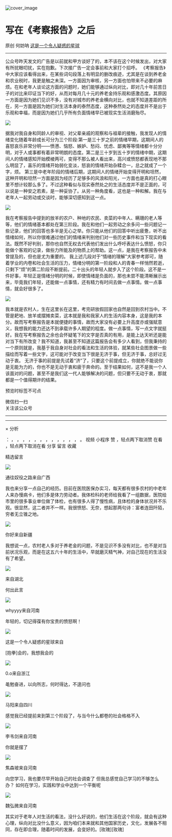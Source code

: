 ![cover_image](https://mmbiz.qpic.cn/mmbiz_jpg/UF0iaTnc0u75fGaeSJow0GMY7Y1Mm1qqmtAnKxTiaiaM9YI6iab8W1Rr9Wqy3FTqFtQL4yazny1aK6xJPY36NhibYaQ/0?wx_fmt=jpeg)

#  写在《考察报告》之后

原创  何妨呐  [ 这是一个令人疑惑的星球 ](javascript:void\(0\);)

__ _ _ _ _

公众号昨天发文的广告是以前就和甲方谈好了的，本不该在这个时候发出，对大家有所扰眼叨扰，实在抱歉。下次接广告一定会事前和大家打个招呼。
《考察报告》中大家应该看得出来，在某些词句段落上有明显的删改痕迹，尤其是在谈到养老金和农业税时，我更是触之未深。一方面因为审核，另一方面也怕带来不必要的麻烦。在和老年人谈论这方面的问题时，她们能够通过纵向对比，即对几十年前苦日子的对比来印证当下的好，从而对每月几十元的养老金持乐观和感激态度。其原因一方面是因为她们见识不多，没有对城市的养老金横向对比，也就不知道差距的所在，另一方面是因为她们对生活本身的泰然态度，这种泰然处之的态度并不是出于乐观和幸福，而是因为她们几乎所有负面情绪早已被现实生活消磨殆尽。

![](https://mmbiz.qpic.cn/mmbiz_jpg/UF0iaTnc0u75fGaeSJow0GMY7Y1Mm1qqmq1lo4US7WYPQXx8YArEpxpX9Fylaz7gbPBsL6hzHq88iaS9LC1CUjFQ/640?wx_fmt=jpeg)

据我对我自身和同龄人的审视、对父辈亲戚的观察和与祖辈的接触，我发现人的情绪变化随着年龄成长可分为三个阶段:第一是三十岁之前的情绪早期，这期间人的喜怒哀乐非常分明——愤懑、恼怒、嫉妒、愁闷、忧虑、鄙夷等等情绪都十分分明，对于人或事都有着非常明朗的态度。第二是三十岁到五十岁的情绪中期，这期间人的情绪感知开始模棱两可，变得不那么被人看出来，高兴或愤怒都表现地不那么明显了，喜乐的情绪开始弱化变淡，怒哀的情绪开始杂糅合一，总之就成了一个字，烦。
第三是中老年阶段的情绪后期，这期间人的情绪开始变得开明和坦然，这种开明和坦然一方面是因为经历了足够多的风浪和阳光，一方面也是真的打心眼里不想计较那么多了。不过这种看似与现实泰然处之的生活态度并不是正面的，可以说是一种安之若素，是一种妥协了。从另一种角度看，这也是一种和解。我在与老年人一起劳动或交谈时，能够深切感知到这一点。

![](https://mmbiz.qpic.cn/mmbiz_jpg/UF0iaTnc0u75fGaeSJow0GMY7Y1Mm1qqmaZPicKVZ7BawDCggFjKJpLrT7yCUePZPRibD3P2PnE7ibvibbGiaa5ib5qTA/640?wx_fmt=jpeg)

我在考察报告中提到的放羊的农户、种地的农民、卖菜的中年人、瞒珊的老人等等，他们的情绪基本都处在第三阶段。我在和他们一起劳动之余多问一些问题记一些记录，他们的回答也多半是无心之举。你只能从他们的回答中听出疲惫，听不出情绪如何，所以你很难通过他们的情绪来判别他们对一些历史事件和当下现实的看法。既然不好判别，那你也自然无权去代表他们发出什么呼吁表达什么愤怒，你只能做个客观的记录，做些力所能及的物质上的帮助。这一点，是我在考察报告中未曾提及的，但也是尤为重要的。
我上述几段对于“情绪的理解”大家参考即可，随着学业的内卷和社会生活的压力，情绪分明的第一阶段和人的青春一样悄然若逝，只剩下“烦”的第二阶段不断提前。二十出头的年轻人就步入了这个阶段。这不是一件好事，年轻正是情绪分明的时候，即使情绪是负面的，那也未尝不能清晰展示出来，毕竟我们年轻，还能做一点事情，还有精力有时间去做一点事情。做一点事情，就会好很多了。

![](https://mmbiz.qpic.cn/mmbiz_jpg/UF0iaTnc0u75fGaeSJow0GMY7Y1Mm1qqmoPvSK2nicuZMdAVPneYstTLia0JPwichU413A9AH0Kmq8H5KM4oqs9umg/640?wx_fmt=jpeg&from=appmsg)

我本就是农村人，生在这里长在这里，考完研放假回家也自然是回到农村当中。不管是耙地、放羊或摆摊卖菜，这本就是我和我家人的生活内容本身，这是我的本分。故而写考察报告是本就便捷的事情，故而大家没有必要上升高度亦或强赋意义，我想我的能力还达不到承载许多人期望的程度。做一点事情，写一点文字就挺好。我在写考察报告之余也会怀疑笔下的文字是否真的有用，是能上达天听还是能对当下有所改变？我不知道，我甚至不知道这篇报告会有多少人看到，但我秉持的一个原则就是，我基于我自身对社会的看法和生活的体验，就某些社会图景做一些描绘而写着一些文字，这可能对于改变当下很是无济于事，但无济于事，总好过无动于衷。
无济于事的前提是先试着“济”了，只要这个前提成立，你就绝不能说你是无能为力的，你也不是无动于衷和疲于奔命的。至于结果如何，这不是我一个人该面对的问题，甚至不是我们这一代人能够解决的问题，但只要不无动于衷，那就都是一个值得期许的结果。

  

预览时标签不可点

微信扫一扫  
关注该公众号





****



****



×  分析

：  ，  ，  ，  ，  ，  ，  ，  ，  ，  ，  ，  ，  。  视频  小程序  赞  ，轻点两下取消赞  在看  ，轻点两下取消在看
分享  留言  收藏

精选留言

![](http://wx.qlogo.cn/mmopen/PiajxSqBRaEJib2X97evIo7bgW4plMbXoKUAfDnKHGPeYnT8dIRwyVlFdEmvf8e13lbVpOySrLZPeWm6bgPsFJWutxGria9EK83CDsoYW04ibaibGKYXSBQ3OMqWCHPXexvKv/64)

通往奴役之路来自广西

我也来分享一点自己的经历。目前在医院医保办实习，每天都有很多农村的中老年人来办慢病卡，他们多是体力劳动者。我体检科的老师给我看了一组数据，医院给市里的很多事业单位做了体检，也有很多人得了慢性病，且体检的身体状况并不乐观。很显然，这二者并不一样。我很愤怒、无奈，想起那两句诗：富者连田阡陌，穷者无立锥之地。

![](http://wx.qlogo.cn/mmopen/n6tINRGwUZV6jfbRfTTI7SIia81EYV2B5pmRhLguqGbNbuOyDfzFhuMZib2AnCLrrJ4Libo2bicwo513yh8jwWPuxbFWkWzmLIbW/64)

你好来自新疆

我想说一点，农村老人多对于养老金的问题，不是见识不多没有对比，也不是对当前状况乐观，而是在这五六十年的生活中，早就磨灭精气神，对自己现在的生活没有了希望。

![](http://wx.qlogo.cn/mmopen/PiajxSqBRaELE0olh56k2AyUsaYmBtYKk6s2tanjG3xeTsntc9Sia9V2oEx7dJib7pV5H4iaPSFseLz8ianIGpqKo72IdiblyXRmzibohjTUhJWeHcEEKXXibpib3mRia08QeTWGC8/64)

来自湖北

何出此言

![](https://wx.qlogo.cn/mmopen/vi_32/FVjBmI6cpwI76T0icZFK1pt76nicN0RFeCD2nz2KFuAuC3ugQXRb1bBD48ibhuUmUOb8scsckicBaSpWyGzEjp8Vuw/64)

whyyyy来自河南

年轻的，切记得葆有你宝贵的愤怒啊！

![](http://wx.qlogo.cn/mmhead/Q3auHgzwzM6VbGrBOOAlGagxkqgSgMFEKjUr4VTcuSxZf64GJ3Sezw/64)

这是一个令人疑惑的星球来自

[抱拳]会的，我想我会的

![](http://wx.qlogo.cn/mmopen/KHvxKg8z8EgEOpNwicV8y2niaN46aGDQ3AiaDSibjMe4LUJBs8oHaoTUicZ4XhC8OEic5u83icbqww1lAubnv00WegoxhNsajanpg2nVxsib3bhOFZANqaa5YD7V6lgVk9Jmyfmb/64)

0.o来自浙江

黾勉奋进，以向所志，何时得达，不遑问也

![](http://wx.qlogo.cn/mmopen/k0Ue4mIpaVibH4o59xiajF3sbIfkibpzVlNR9rTwCveiaJqjkjQibdqq8h0b9F3gRcmRKwFcB6iak5n7KVL3bLoLdz0Jq4jP6IbM3lEDRhD5z2GSCsN3DpI7NcicfQ1R5KPISvn/64)

马阳来自四川

感觉我已经提前来到第三个阶段了，与当今什么都卷的社会格格不入

![](http://wx.qlogo.cn/mmopen/O9pEic1aHxebWHS9DMg6wMiaqIhGFoibXmskOZiaN5NicG8iaWoKGzpTrUQ3Vgic3INyY1zb4yTMx22TnLYzQuEW2QThotw9xnYEGC8/64)

李韦剑来自河南

你就是摆了

![](http://wx.qlogo.cn/mmopen/PiajxSqBRaEIHSUVQ6cDtfib6s5bTdDBgnWPZUaCjVQRlvxlvVF1ibAB5ccWWxicRtCcVO0icwSkibPVd2bUmoT0z4zeunzfUThv4vV8SJu21k2JibfDPzDhoicOSxZpfCVKxFKS/64)

焦森坡来自河南

向您学习，我也要尽早开始自己的社会调查了 但我总感觉自己学习的不够怎么办？ 如何在学习，实践和学业中达到一个平衡呢

![](http://wx.qlogo.cn/mmopen/PiajxSqBRaEJdCposoWdJLxNthbM14xr0swiaeEtaHGbnUsxAHicdWaasUBPXJVaptlLHuVYUTh3HOArBRUkTBU7xBU4p9X43wajlseyrR3vZPhfeHU0GicoaTF226arW9Yib/64)

魏弘微来自河南

其实对于老年人对生活的看法，没什么好说的，他们生活在这个阶段，就会有这种心理，纵向对比没什么意义，因为咱们本来就和其他国家历史，文化，发展各不相同，存在即合理，随着时间的发展，会变好的。[玫瑰][玫瑰]

